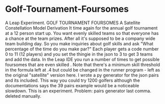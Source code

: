 # Golf-Tournament-Foursomes
A Leap Experiment. GOLF TOURNAMENT FOURSOMES A Satellite Constellation Model Derivation  It time again for the annual golf tournament at a 12 person start up. You want evenly skilled teams so that everyone has a chance at the team prizes. After all it's supposed to be a company wide  team building day.  So you make inquiries about golf skills and ask "What percentage of the time do you make par?"  Each player gets a code number 0 to 11 (12 players) and you set the thingie in the json to 3 to get 3 teams and add the data.  In the Leap IDE you run a number of times to get possible foursomes that are even skilled . Note that there's a minimum skill threshold in the formula left at .4 but  could be changed in the runner program - left as the original "satellite" version here.  I wrote a py generator for the json pairs and its included.  This way you could try 1200 golfers although the documentations says the 39 pairs example would be a noticeable slowdown.  This is an experiment. Problem: pairs generator last comma. deleted manually.
